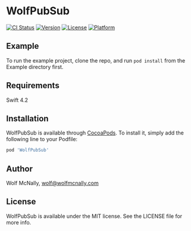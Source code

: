 # WolfPubSub

[![CI Status](https://img.shields.io/travis/wolfmcnally/WolfPubSub.svg?style=flat)](https://travis-ci.org/wolfmcnally/WolfPubSub)
[![Version](https://img.shields.io/cocoapods/v/WolfPubSub.svg?style=flat)](https://cocoapods.org/pods/WolfPubSub)
[![License](https://img.shields.io/cocoapods/l/WolfPubSub.svg?style=flat)](https://cocoapods.org/pods/WolfPubSub)
[![Platform](https://img.shields.io/cocoapods/p/WolfPubSub.svg?style=flat)](https://cocoapods.org/pods/WolfPubSub)

## Example

To run the example project, clone the repo, and run `pod install` from the Example directory first.

## Requirements

Swift 4.2

## Installation

WolfPubSub is available through [CocoaPods](https://cocoapods.org). To install
it, simply add the following line to your Podfile:

```ruby
pod 'WolfPubSub'
```

## Author

Wolf McNally, wolf@wolfmcnally.com

## License

WolfPubSub is available under the MIT license. See the LICENSE file for more info.
